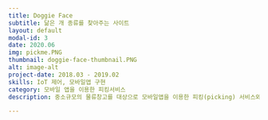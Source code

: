 ```yaml
---
title: Doggie Face
subtitle: 닮은 개 종류를 찾아주는 사이트
layout: default
modal-id: 3
date: 2020.06
img: pickme.PNG
thumbnail: doggie-face-thumbnail.PNG
alt: image-alt
project-date: 2018.03 - 2019.02
skills: IoT 제어, 모바일앱 구현
category: 모바일 앱을 이용한 피킹서비스
description: 중소규모의 물류창고를 대상으로 모바일앱을 이용한 피킹(picking) 서비스와 모니터링 시스템을 제공합니다. 중소규모의 물류창고에서는 비용적인 문제로 자동화 시스템을 도입하지 못하고 수작업에 의한 피킹작업을 진행하는 경우가 많습니다. 이러한 수작업은 전산상 제고량의 불일치와 배송오류를 초래할 수 있습니다. 저희는 모바일앱을 이용한 피킹 서비스를 제공하므로서, 데이터의 흐름을 자동화하여 이러한 문제를 해결하고자 하였습니다.

---
```

